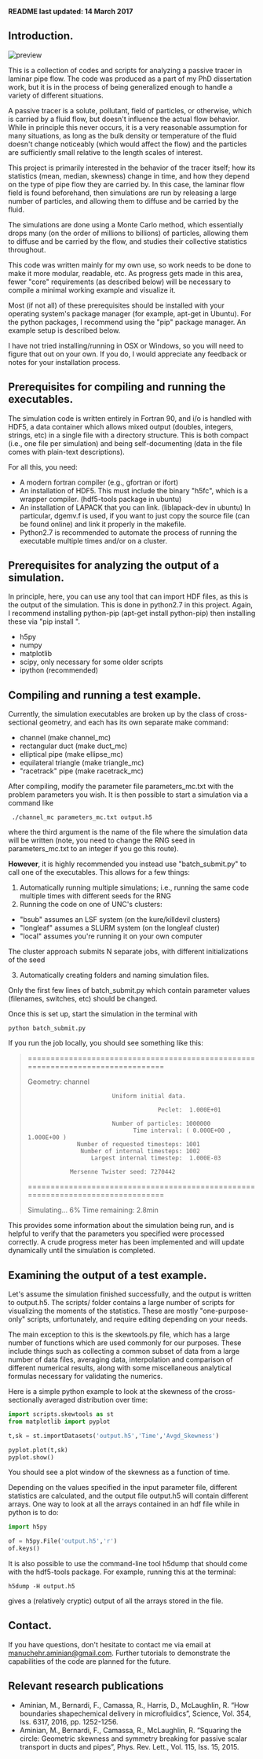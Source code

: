 **README last updated: 14 March 2017**

## Introduction.

![preview](web_images/pipevid0180.png)

This is a collection of codes and scripts for 
analyzing a passive tracer in 
laminar pipe flow. The code was produced 
as a part of my PhD dissertation work, 
but it is in the process of being generalized 
enough to handle a variety of different situations. 

A passive tracer is a solute, 
pollutant, field of particles, or otherwise, 
which is carried by a fluid flow, 
but doesn't influence the actual flow behavior. 
While in principle this never occurs, it is 
a very reasonable assumption for many situations, 
as long as the bulk density or temperature 
of the fluid doesn't change noticeably (which 
would affect the flow) and the particles are 
sufficiently small relative to the length scales 
of interest.

This project is primarily interested in the 
behavior of the tracer itself; 
how its statistics (mean, median, skewness) 
change in time, and how they depend on the 
type of pipe flow they are carried by. In this 
case, the laminar flow field is found 
beforehand, then simulations are run by 
releasing a large number of particles, and 
allowing them to diffuse and be carried by the fluid.

The simulations are done using a Monte Carlo method, 
which essentially drops many (on the order of millions to 
billions) of particles, allowing them to diffuse and 
be carried by the flow, and studies their 
collective statistics throughout.

This code was written mainly for my own use, so 
work needs to be done to make it more modular,
readable, etc. As progress gets made in this 
area, fewer "core" requirements (as described below) 
will be necessary to compile a minimal 
working example and visualize it.

Most (if not all) of these prerequisites should 
be installed with your operating system's package 
manager (for example, apt-get in Ubuntu). 
For the python packages, I recommend using 
the "pip" package manager. An example setup 
is described below.

I have not tried installing/running in 
OSX or Windows, so you will need to figure 
that out on your own. If you do, I would 
appreciate any feedback or notes for 
your installation process.


## Prerequisites for compiling and running the executables.


The simulation code is written entirely in Fortran 90, 
and i/o is handled with HDF5, a data container which 
allows mixed output (doubles, integers, strings, etc) 
in a single file with a directory structure. This is 
both compact (i.e., one file per simulation) and 
being self-documenting (data in the file
comes with plain-text descriptions).

For all this, you need:

 - A modern fortran compiler (e.g., gfortran or ifort)
 - An installation of HDF5. This must include the binary "h5fc", 
   which is a wrapper compiler. (hdf5-tools package in ubuntu)
 - An installation of LAPACK that you can link. (liblapack-dev in ubuntu)
   In particular, dgemv.f is used, if you want to just copy the 
   source file (can be found online) and link it properly in the makefile.
 - Python2.7 is recommended to automate the process of running 
   the executable multiple times and/or on a cluster.


## Prerequisites for analyzing the output of a simulation.


In principle, here, you can use any tool that can 
import HDF files, as this is the output of the simulation.
This is done in python2.7 in this project. Again, 
I recommend installing python-pip (apt-get install python-pip) 
then installing these via "pip install <package>".

 - h5py
 - numpy
 - matplotlib
 - scipy, only necessary for some older scripts
 - ipython (recommended)


## Compiling and running a test example.


Currently, the simulation executables are broken up by 
the class of cross-sectional geometry, and each has its own 
separate make command:

 - channel (make channel_mc)
 - rectangular duct (make duct_mc)
 - elliptical pipe (make ellipse_mc) 
 - equilateral triangle (make triangle_mc)
 - "racetrack" pipe (make racetrack_mc)

After compiling, modify the parameter file parameters_mc.txt 
with the problem parameters you wish. It is then possible 
to start a simulation via a command like

     ./channel_mc parameters_mc.txt output.h5

where the third argument is the name of the file where 
the simulation data will be written (note, you need 
to change the RNG seed in parameters_mc.txt to an 
integer if you go this route).

**However**, it is highly recommended you instead 
use "batch_submit.py" to call one of the executables. 
This allows for a few things:

1. Automatically running multiple simulations; i.e., 
   running the same code multiple times with different 
   seeds for the RNG
2. Running the code on one of UNC's clusters:
  * "bsub" assumes an LSF system (on the kure/killdevil clusters)
  * "longleaf" assumes a SLURM system (on the longleaf cluster)
  * "local" assumes you're running it on your own computer

  The cluster approach submits N separate jobs, with different 
  initializations of the seed

3. Automatically creating folders and naming simulation files.

Only the first few lines of batch_submit.py which contain 
parameter values (filenames, switches, etc) should be changed.

Once this is set up, start the simulation in the terminal with 

```
python batch_submit.py
```

If you run the job locally, you should see something like this:

>
>================================================================================
> 
>Geometry: channel
> 
>                             Uniform initial data.
> 
>                                          Peclet:  1.000E+01
> 
>                             Number of particles: 1000000
>                                   Time interval: ( 0.000E+00 ,  1.000E+00 )
>                   Number of requested timesteps: 1001
>                    Number of internal timesteps: 1002
>                       Largest internal timestep:  1.000E-03
> 
>                 Mersenne Twister seed: 7270442
> 
>================================================================================
> 
>Simulating...   6%   Time remaining:   2.8min
>


This provides some information about the simulation being 
run, and is helpful to verify that the parameters you specified 
were processed correctly. A crude progress meter has been implemented
and will update dynamically until the simulation is completed.


## Examining the output of a test example.

Let's assume the simulation finished successfully, and the output 
is written to output.h5. The scripts/ folder contains a large number of 
scripts for visualizing the moments of the statistics. 
These are mostly "one-purpose-only" scripts, unfortunately, and require 
editing depending on your needs. 

The main exception to this is the skewtools.py file, which has a large number of 
functions which are used commonly for our purposes. These 
include things such as collecting a common subset of data from a 
large number of data files, averaging data, interpolation and comparison 
of different numerical results, along with some miscellaneous 
analytical formulas necessary for validating the numerics. 

Here is a simple python example to look at the skewness of the 
cross-sectionally averaged distribution over time:

```python
import scripts.skewtools as st
from matplotlib import pyplot

t,sk = st.importDatasets('output.h5','Time','Avgd_Skewness')

pyplot.plot(t,sk)
pyplot.show()
```

You should see a plot window of the skewness as a function of time.

Depending on the values specified in the input parameter file, 
different statistics are calculated, and the output file output.h5 
will contain different arrays. One way to look at all the arrays 
contained in an hdf file while in python is to do:

```python
import h5py

of = h5py.File('output.h5','r')
of.keys()
```

It is also possible to use the command-line tool h5dump that should come with the hdf5-tools package. For example, running this at the terminal:

```
h5dump -H output.h5 
```

gives a (relatively cryptic) output of all the arrays stored in the file.


## Contact.


If you have questions, don't hesitate to contact me via 
email at manuchehr.aminian@gmail.com. Further tutorials to 
demonstrate the capabilities of the code are planned for the future.

## Relevant research publications
- Aminian, M., Bernardi, F., Camassa, R., Harris, D., McLaughlin, R. “How boundaries shapechemical delivery in microfluidics”, Science, Vol. 354, Iss. 6317, 2016, pp. 1252-1256.
- Aminian, M., Bernardi, F., Camassa, R., McLaughlin, R. “Squaring the circle: Geometric skewness and symmetry breaking for passive scalar transport in ducts and pipes”, Phys. Rev. Lett., Vol. 115, Iss. 15, 2015.

